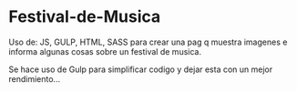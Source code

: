 # Festival-de-Musica
Uso de:  JS, GULP, HTML, SASS para crear una pag q muestra imagenes e informa algunas cosas sobre un festival de musica.

Se hace uso de Gulp para simplificar codigo y dejar esta con un mejor rendimiento...
